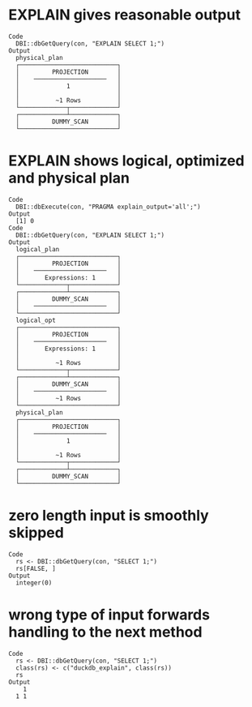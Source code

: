 # EXPLAIN gives reasonable output

    Code
      DBI::dbGetQuery(con, "EXPLAIN SELECT 1;")
    Output
      physical_plan
      ┌───────────────────────────┐
      │         PROJECTION        │
      │    ────────────────────   │
      │             1             │
      │                           │
      │          ~1 Rows          │
      └─────────────┬─────────────┘
      ┌─────────────┴─────────────┐
      │         DUMMY_SCAN        │
      └───────────────────────────┘

# EXPLAIN shows logical, optimized and physical plan

    Code
      DBI::dbExecute(con, "PRAGMA explain_output='all';")
    Output
      [1] 0
    Code
      DBI::dbGetQuery(con, "EXPLAIN SELECT 1;")
    Output
      logical_plan
      ┌───────────────────────────┐
      │         PROJECTION        │
      │    ────────────────────   │
      │       Expressions: 1      │
      └─────────────┬─────────────┘
      ┌─────────────┴─────────────┐
      │         DUMMY_SCAN        │
      │    ────────────────────   │
      └───────────────────────────┘
      logical_opt
      ┌───────────────────────────┐
      │         PROJECTION        │
      │    ────────────────────   │
      │       Expressions: 1      │
      │                           │
      │          ~1 Rows          │
      └─────────────┬─────────────┘
      ┌─────────────┴─────────────┐
      │         DUMMY_SCAN        │
      │    ────────────────────   │
      │          ~1 Rows          │
      └───────────────────────────┘
      physical_plan
      ┌───────────────────────────┐
      │         PROJECTION        │
      │    ────────────────────   │
      │             1             │
      │                           │
      │          ~1 Rows          │
      └─────────────┬─────────────┘
      ┌─────────────┴─────────────┐
      │         DUMMY_SCAN        │
      └───────────────────────────┘

# zero length input is smoothly skipped

    Code
      rs <- DBI::dbGetQuery(con, "SELECT 1;")
      rs[FALSE, ]
    Output
      integer(0)

# wrong type of input forwards handling to the next method

    Code
      rs <- DBI::dbGetQuery(con, "SELECT 1;")
      class(rs) <- c("duckdb_explain", class(rs))
      rs
    Output
        1
      1 1
      


